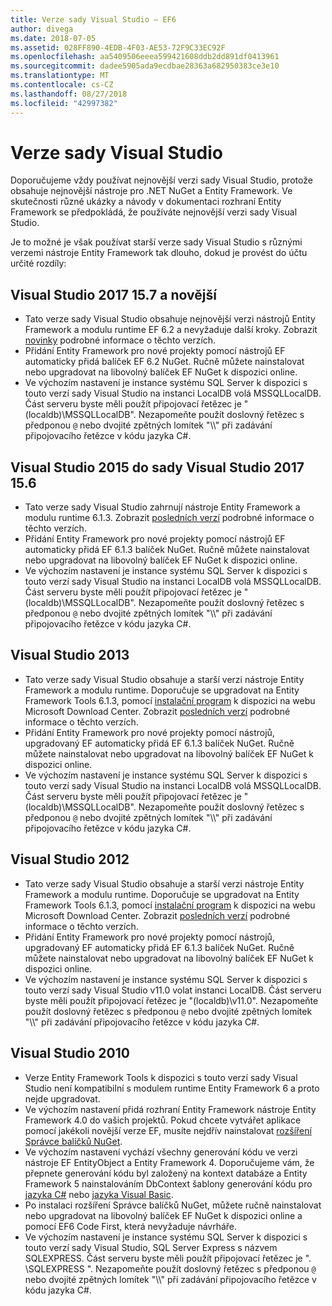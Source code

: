 ```yaml
---
title: Verze sady Visual Studio – EF6
author: divega
ms.date: 2018-07-05
ms.assetid: 028FF890-4EDB-4F03-AE53-72F9C33EC92F
ms.openlocfilehash: aa5409506eeea599421608ddb2dd891df0413961
ms.sourcegitcommit: dadee5905ada9ecdbae28363a682950383ce3e10
ms.translationtype: MT
ms.contentlocale: cs-CZ
ms.lasthandoff: 08/27/2018
ms.locfileid: "42997382"
---
```

# <a name="visual-studio-releases"></a>Verze sady Visual Studio

Doporučujeme vždy používat nejnovější verzi sady Visual Studio, protože obsahuje nejnovější nástroje pro .NET NuGet a Entity Framework.
Ve skutečnosti různé ukázky a návody v dokumentaci rozhraní Entity Framework se předpokládá, že používáte nejnovější verzi sady Visual Studio.

Je to možné je však používat starší verze sady Visual Studio s různými verzemi nástroje Entity Framework tak dlouho, dokud je provést do účtu určité rozdíly:

## <a name="visual-studio-2017-157-and-newer"></a>Visual Studio 2017 15.7 a novější

- Tato verze sady Visual Studio obsahuje nejnovější verzi nástrojů Entity Framework a modulu runtime EF 6.2 a nevyžaduje další kroky.
Zobrazit [novinky](~/ef6/what-is-new/index.md) podrobné informace o těchto verzích.
- Přidání Entity Framework pro nové projekty pomocí nástrojů EF automaticky přidá balíček EF 6.2 NuGet.
Ručně můžete nainstalovat nebo upgradovat na libovolný balíček EF NuGet k dispozici online.
- Ve výchozím nastavení je instance systému SQL Server k dispozici s touto verzí sady Visual Studio na instanci LocalDB volá MSSQLLocalDB.
Část serveru byste měli použít připojovací řetězec je "(localdb)\\MSSQLLocalDB".
Nezapomeňte použít doslovný řetězec s předponou `@` nebo dvojité zpětných lomítek "\\\\" při zadávání připojovacího řetězce v kódu jazyka C#.  


## <a name="visual-studio-2015-to-visual-studio-2017-156"></a>Visual Studio 2015 do sady Visual Studio 2017 15.6

- Tato verze sady Visual Studio zahrnují nástroje Entity Framework a modulu runtime 6.1.3.
Zobrazit [posledních verzí](~/ef6/what-is-new/past-releases.md#ef-613) podrobné informace o těchto verzích.
- Přidání Entity Framework pro nové projekty pomocí nástrojů EF automaticky přidá EF 6.1.3 balíček NuGet.
Ručně můžete nainstalovat nebo upgradovat na libovolný balíček EF NuGet k dispozici online.
- Ve výchozím nastavení je instance systému SQL Server k dispozici s touto verzí sady Visual Studio na instanci LocalDB volá MSSQLLocalDB.
Část serveru byste měli použít připojovací řetězec je "(localdb)\\MSSQLLocalDB".
Nezapomeňte použít doslovný řetězec s předponou `@` nebo dvojité zpětných lomítek "\\\\" při zadávání připojovacího řetězce v kódu jazyka C#.  


## <a name="visual-studio-2013"></a>Visual Studio 2013
- Tato verze sady Visual Studio obsahuje a starší verzi nástroje Entity Framework a modulu runtime.
Doporučuje se upgradovat na Entity Framework Tools 6.1.3, pomocí [instalační program](https://www.microsoft.com/en-us/download/details.aspx?id=40762) k dispozici na webu Microsoft Download Center.
Zobrazit [posledních verzí](~/ef6/what-is-new/past-releases.md#ef-613) podrobné informace o těchto verzích.
- Přidání Entity Framework pro nové projekty pomocí nástrojů, upgradovaný EF automaticky přidá EF 6.1.3 balíček NuGet.
Ručně můžete nainstalovat nebo upgradovat na libovolný balíček EF NuGet k dispozici online.
- Ve výchozím nastavení je instance systému SQL Server k dispozici s touto verzí sady Visual Studio na instanci LocalDB volá MSSQLLocalDB.
Část serveru byste měli použít připojovací řetězec je "(localdb)\\MSSQLLocalDB".
Nezapomeňte použít doslovný řetězec s předponou `@` nebo dvojité zpětných lomítek "\\\\" při zadávání připojovacího řetězce v kódu jazyka C#.  

## <a name="visual-studio-2012"></a>Visual Studio 2012

- Tato verze sady Visual Studio obsahuje a starší verzi nástroje Entity Framework a modulu runtime.
Doporučuje se upgradovat na Entity Framework Tools 6.1.3, pomocí [instalační program](https://www.microsoft.com/en-us/download/details.aspx?id=40762) k dispozici na webu Microsoft Download Center.
Zobrazit [posledních verzí](~/ef6/what-is-new/past-releases.md#ef-613) podrobné informace o těchto verzích.
- Přidání Entity Framework pro nové projekty pomocí nástrojů, upgradovaný EF automaticky přidá EF 6.1.3 balíček NuGet.
Ručně můžete nainstalovat nebo upgradovat na libovolný balíček EF NuGet k dispozici online.
- Ve výchozím nastavení je instance systému SQL Server k dispozici s touto verzí sady Visual Studio v11.0 volat instanci LocalDB.
Část serveru byste měli použít připojovací řetězec je "(localdb)\\v11.0".
Nezapomeňte použít doslovný řetězec s předponou `@` nebo dvojité zpětných lomítek "\\\\" při zadávání připojovacího řetězce v kódu jazyka C#.  

## <a name="visual-studio-2010"></a>Visual Studio 2010

- Verze Entity Framework Tools k dispozici s touto verzí sady Visual Studio není kompatibilní s modulem runtime Entity Framework 6 a proto nejde upgradovat.
- Ve výchozím nastavení přidá rozhraní Entity Framework nástroje Entity Framework 4.0 do vašich projektů.
Pokud chcete vytvářet aplikace pomocí jakékoli novější verze EF, musíte nejdřív nainstalovat [rozšíření Správce balíčků NuGet](https://marketplace.visualstudio.com/items?itemName=NuGetTeam.NuGetPackageManager).
- Ve výchozím nastavení vychází všechny generování kódu ve verzi nástroje EF EntityObject a Entity Framework 4.
Doporučujeme vám, že přepnete generování kódu byl založený na kontext databáze a Entity Framework 5 nainstalováním DbContext šablony generování kódu pro [jazyka C#](https://marketplace.visualstudio.com/items?itemName=EntityFrameworkTeam.EF5xDbContextGeneratorforC) nebo [jazyka Visual Basic](https://marketplace.visualstudio.com/items?itemName=EntityFrameworkTeam.EF5xDbContextGeneratorforVBNET).
- Po instalaci rozšíření Správce balíčků NuGet, můžete ručně nainstalovat nebo upgradovat na libovolný balíček EF NuGet k dispozici online a pomocí EF6 Code First, která nevyžaduje návrháře.
- Ve výchozím nastavení je instance systému SQL Server k dispozici s touto verzí sady Visual Studio, SQL Server Express s názvem SQLEXPRESS.
Část serveru byste měli použít připojovací řetězec je ". \\SQLEXPRESS ".
Nezapomeňte použít doslovný řetězec s předponou `@` nebo dvojité zpětných lomítek "\\\\" při zadávání připojovacího řetězce v kódu jazyka C#.
